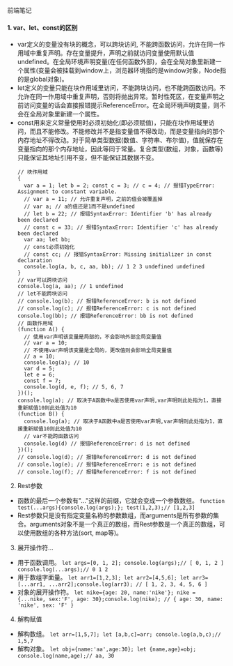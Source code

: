 前端笔记

#### 1. var、let、const的区别
* var定义的变量没有块的概念，可以跨块访问, 不能跨函数访问，允许在同一作用域中重复声明。存在变量提升，声明之前就访问变量使用默认值undefined。在全局环境声明变量(在任何函数外部)，会在全局对象里新建一个属性(变量会被挂载到window上，浏览器环境指的是window对象，Node指的是global对象)。
* let定义的变量只能在块作用域里访问，不能跨块访问，也不能跨函数访问。不允许在同一作用域中重复声明，否则将抛出异常。暂时性死区，在变量声明之前访问变量的话会直接报错提示ReferenceError。在全局环境声明变量，则不会在全局对象里新建一个属性。
* const用来定义常量使用时必须初始化(即必须赋值)，只能在块作用域里访问，而且不能修改。不能修改并不是指变量值不得改动，而是变量指向的那个内存地址不得改动。对于简单类型数据(数值、字符串、布尔值)，值就保存在变量指向的那个内存地址，因此等同于常量。复合类型(数组，对象，函数等)只能保证其地址引用不变，但不能保证其数据不变。
  ```
  // 块作用域
  {
    var a = 1; let b = 2; const c = 3; // c = 4; // 报错TypeError: Assignment to constant variable.
    // var a = 11; // 允许重复声明，之前的值会被覆盖掉
    // var a; // a的值还是1而不是undefined
    // let b = 22; // 报错SyntaxError: Identifier 'b' has already been declared
    // const c = 33; // 报错SyntaxError: Identifier 'c' has already been declared 
    var aa; let bb;
    // const必须初始化
    // const cc; // 报错SyntaxError: Missing initializer in const declaration
    console.log(a, b, c, aa, bb); // 1 2 3 undefined undefined
  }
  // var可以跨块访问
  console.log(a, aa); // 1 undefined
  // let不能跨块访问
  // console.log(b); // 报错ReferenceError: b is not defined
  // console.log(c); // 报错ReferenceError: c is not defined
  console.log(bb); // 报错ReferenceError: bb is not defined
  // 函数作用域
  (function A() {
    // 使用var声明该变量是局部的，不会影响外部全局变量值
    // var a = 10;
    // 不使用var声明该变量是全局的，更改值则会影响全局变量值
    // a = 10;
    console.log(a); // 10
    var d = 5;
    let e = 6;
    const f = 7;
    console.log(d, e, f); // 5, 6, 7
  })();
  console.log(a); // 取决于A函数中a是否使用var声明,var声明则此处指为1，直接重新赋值10则此处值为10
  (function B() {
    console.log(a); // 取决于A函数中a是否使用var声明,var声明则此处指为1，直接重新赋值10则此处值为10
    // var不能跨函数访问
    console.log(d) // 报错ReferenceError: d is not defined
  })();
  // console.log(d); // 报错ReferenceError: d is not defined
  // console.log(e); // 报错ReferenceError: e is not defined
  // console.log(f); // 报错ReferenceError: f is not defined
  ```

2. Rest参数
* 函数的最后一个参数有"..."这样的前缀，它就会变成一个参数数组。
  `function test(...args){console.log(args);}; test(1,2,3);// [1,2,3]`
* Rest参数只是没有指定变量名称的参数数组，而arguments是所有参数的集合。arguments对象不是一个真正的数组，而Rest参数是一个真正的数组，可以使用数组的各种方法(sort, map等)。

3. 展开操作符...
* 用于函数调用。
  `let args=[0, 1, 2]; console.log(args);// [ 0, 1, 2 ] console.log(...args);// 0 1 2`
* 用于数组字面量。
  `let arr1=[1,2,3]; let arr2=[4,5,6]; let arr3=[...arr1, ...arr2];console.log(arr3); // [ 1, 2, 3, 4, 5, 6 ]`
* 对象的展开操作符。
  `let nike={age: 20, name:'nike'}; nike = {...nike, sex:'F', age: 30};console.log(nike); // { age: 30, name: 'nike', sex: 'F' }`

4. 解构赋值
* 解构数组。
  `let arr=[1,5,7]; let [a,b,c]=arr; console.log(a,b,c);// 1,5,7`
* 解构对象。
  `let obj={name:'aa',age:30}; let {name,age}=obj; console.log(name,age);// aa, 30`


  
